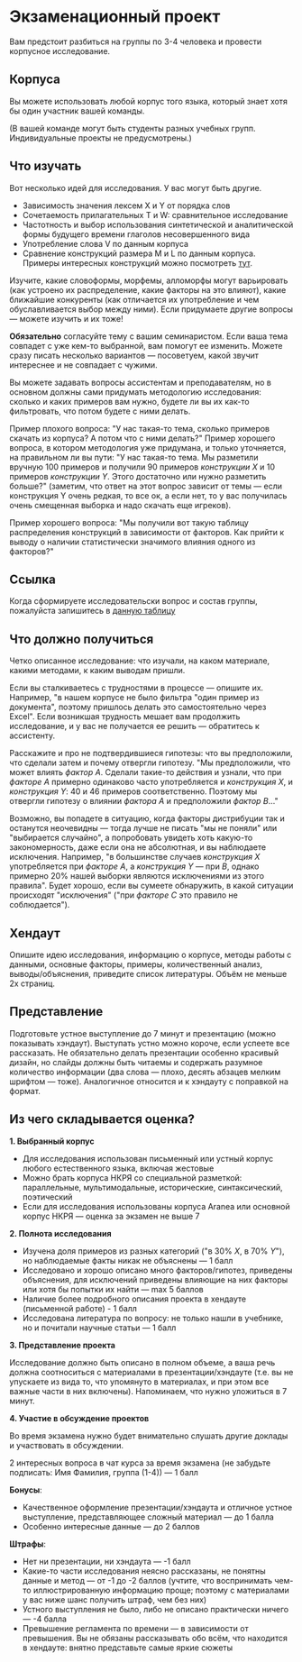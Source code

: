 # Экзаменационный проект
Вам предстоит разбиться на группы по 3-4 человека и провести корпусное исследование.
## Корпуса
Вы можете использовать любой корпус того языка, который знает хотя бы один участник вашей команды.

(В вашей команде могут быть студенты разных учебных групп. Индивидуальные проекты не предусмотрены.)

## Что изучать
Вот несколько идей для исследования. У вас могут быть другие.

- Зависимость значения лексем X и Y от порядка слов
- Сочетаемость прилагательных T и W: сравнительное исследование
- Частотность и выбор использования синтетической и аналитической формы будущего времени глаголов несовершенного вида
- Употребление слова V по данным корпуса
- Сравнение конструкций размера M и L по данным корпуса. Примеры интересных конструкций можно посмотреть [тут](https://constructicon.github.io/russian/daily/).

Изучите, какие словоформы, морфемы, алломорфы могут варьировать (как устроено их распределение, какие факторы на это влияют), какие ближайшие конкуренты (как отличается их употребление и чем обуславливается выбор между ними). Если придумаете другие вопросы — можете изучить и их тоже!

**Обязательно** согласуйте тему с вашим семинаристом. Если ваша тема совпадет с уже кем-то выбранной, вам помогут ее изменить. Можете сразу писать несколько вариантов — посоветуем, какой звучит интереснее и не совпадает с чужими.

Вы можете задавать вопросы ассистентам и преподавателям, но в основном должны сами придумать методологию исследования: сколько и каких примеров вам нужно, будете ли вы их как-то фильтровать, что потом будете с ними делать. 

Пример плохого вопроса: "У нас такая-то тема, сколько примеров скачать из корпуса? А потом что с ними делать?" Пример хорошего вопроса, в котором методология уже придумана, и только уточняется, на правильном ли вы пути: "У нас такая-то тема. Мы разметили вручную 100 примеров и получили 90 примеров *конструкции X* и 10 примеров *конструкции Y*. Этого достаточно или нужно разметить больше?" (заметим, что ответ на этот вопрос зависит от темы — если конструкция Y очень редкая, то все ок, а если нет, то у вас получилась очень смещенная выборка и надо скачать еще игреков). 

Пример хорошего вопроса: "Мы получили вот такую таблицу распределения конструкций в зависимости от факторов. Как прийти к выводу о наличии статистически значимого влияния одного из факторов?"

##  Ссылка

Когда сформируете исследовательски вопрос и состав группы, пожалуйста запишитесь в [данную таблицу]()
## Что должно получиться
Четко описанное исследование: что изучали, на каком материале, какими методами, к каким выводам пришли.

Если вы сталкиваетесь с трудностями в процессе — опишите их. Например, "в нашем корпусе не было фильтра "один пример из документа", поэтому пришлось делать это самостоятельно через Excel". Если возникшая трудность мешает вам продолжить исследование, и у вас не получается ее решить — обратитесь к ассистенту.

Расскажите и про не подтвердившиеся гипотезы: что вы предположили, что сделали затем и почему отвергли гипотезу. "Мы предположили, что может влиять *фактор А*. Сделали такие-то действия и узнали, что при *факторе А* примерно одинаково часто употребляется и *конструкция X*, и *конструкция Y*: 40 и 46 примеров соответственно. Поэтому мы отвергли гипотезу о влиянии *фактора А* и предположили *фактор B*..."

Возможно, вы попадете в ситуацию, когда факторы дистрибуции так и останутся неочевидны — тогда лучше не писать "мы не поняли" или "выбирается случайно", а попробовать увидеть хоть какую-то закономерность, даже если она не абсолютная, и вы наблюдаете исключения. Например, "в большинстве случаев *конструкция X* употребляется при *факторе A*, а *конструкция Y* — при *B*, однако примерно 20% нашей выборки являются исключениями из этого правила". Будет хорошо, если вы сумеете обнаружить, в какой ситуации происходят "исключения" ("при *факторе C* это правило не соблюдается").

## Хендаут
Опишите идею исследования, информацию о корпусе, методы работы с данными, основные факторы, примеры, количественный анализ, выводы/объяснения, приведите список литературы.
Объём не меньше 2х страниц.

## Представление
Подготовьте устное выступление до 7 минут и презентацию (можно показывать хэндаут). Выступать устно можно короче, если успеете все рассказать. Не обязательно делать презентации особенно красивый дизайн, но слайды должны быть читаемы и содержать разумное количество информации (два слова — плохо, десять абзацев мелким шрифтом — тоже). Аналогичное относится и к хэндауту с поправкой на формат.

## Из чего складывается оценка?

**1. Выбранный корпус**

* Для исследования использован письменный или устный корпус любого естественного языка, включая жестовые
* Можно брать корпуса НКРЯ со специальной разметкой: параллельные, мультимодальные, исторические, синтаксический, поэтический
* Если для исследования использованы корпуса Aranea или основной корпус НКРЯ — оценка за экзамен не выше 7

**2. Полнота исследования**
* Изучена доля примеров из разных категорий ("в 30% *X*, в 70% *Y*"), но наблюдаемые факты никак не объяснены — 1 балл
* Исследовано и хорошо описано много факторов/гипотез, приведены объяснения, для исключений приведены влияющие на них факторы или хотя бы попытки их найти — max 5 баллов
* Наличие более подробного описания проекта в хендауте (письменной работе) - 1 балл
* Исследована литература по вопросу: не только нашли в учебнике, но и почитали научные статьи — 1 балл

**3. Представление проекта**

Исследование должно быть описано в полном объеме, а ваша речь должна соотноситься с материалами в презентации/хэндауте (т.е. вы не упускаете из вида то, что упомянуто в материалах, и при этом все важные части в них включены). Напоминаем, что нужно уложиться в 7 минут.

**4. Участие в обсуждение проектов**

Во время экзамена нужно будет внимательно слушать другие доклады и участвовать в обсуждении.

2 интересных вопроса в чат курса за время экзамена (не забудьте подписать: Имя Фамилия, группа (1-4)) — 1 балл

**Бонусы**:
* Качественное оформление презентации/хэндаута и отличное устное выступление, представляющее сложный материал — до 1 балла
* Особенно интересные данные — до 2 баллов

**Штрафы**:
* Нет ни презентации, ни хэндаута — -1 балл
* Какие-то части исследования неясно рассказаны, не понятны данные и метод — от -1 до -2 баллов (учтите, что воспринимать чем-то иллюстрированную информацию проще; поэтому с материалами у вас ниже шанс получить штраф, чем без них)
* Устного выступления не было, либо не описано практически ничего — -4 балла
* Превышение регламента по времени — в зависимости от превышения. Вы не обязаны рассказывать обо всём, что находится в хендауте: внятно представьте самые яркие сюжеты
